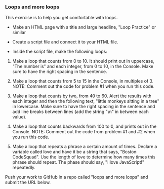 ### Loops and more loops

This exercise is to help you get comfortable with loops.

* Make an HTML page with a title and large headline, "Loop Practice" or similar

* Create a script file and connect it to your HTML file.

* Inside the script file, make the following loops:
  
1. Make a loop that counts from 0 to 10.  It should print out in uppercase, "The number is" and each integer, from 0 to 10, in the Console.  Make sure to have the right spacing in the sentence.

2. Make a loop that counts from 5 to 15 in the Console, in multiples of 3.  NOTE: Comment out the code for problem #1 when you run this code.

3. Make a loop that counts by two, from 40 to 60. Alert the results with each integer and then the following text, "little monkeys sitting in a tree" in lowercase. Make sure to have the right spacing in the sentence and add line breaks between lines (add the string "\n" in between each value).

4. Make a loop that counts backwards from 100 to 0, and prints out in the Console. NOTE: Comment out the code from problem #1 and #2 when you run this code.

5. Make a loop that repeats a phrase a certain amount of times. Declare a variable called love and have it be a string that says, "Boston CodeSquad". Use the length of love to determine how many times this phrase should repeat. The phase should say, "I love JavaScript!" repeatedly.
   
Push your work to GitHub in a repo called "loops and more loops" and submit the URL below.
